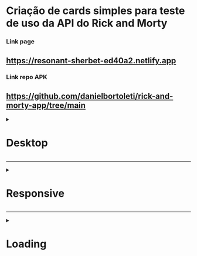 # Criação de cards simples para teste de uso da API do Rick and Morty

### Link page

## https://resonant-sherbet-ed40a2.netlify.app

### Link repo APK

## https://github.com/danielbortoleti/rick-and-morty-app/tree/main

<details>

<summary>

# Desktop

</summary>

<summary>

## Home

</summary>

![](https://user-images.githubusercontent.com/92615688/179421370-225e4e45-4a68-4be8-86db-69d729e5a527.gif)

<summary>

## ListCards

</summary>

![](https://user-images.githubusercontent.com/92615688/179421471-39954420-2e77-433a-904b-1c4b5a9ddf38.gif)

</details>



---

<details>

<summary>

# Responsive

</summary>

![](https://user-images.githubusercontent.com/92615688/179421594-f27b58c5-dfe6-4cc5-b765-d496e606903d.gif)

</details>

---

<details>

<summary>

# Loading

</summary>

![](https://user-images.githubusercontent.com/92615688/179518172-eb5af718-d100-4e8d-bd44-d1448b5c7f93.gif)

</details>




